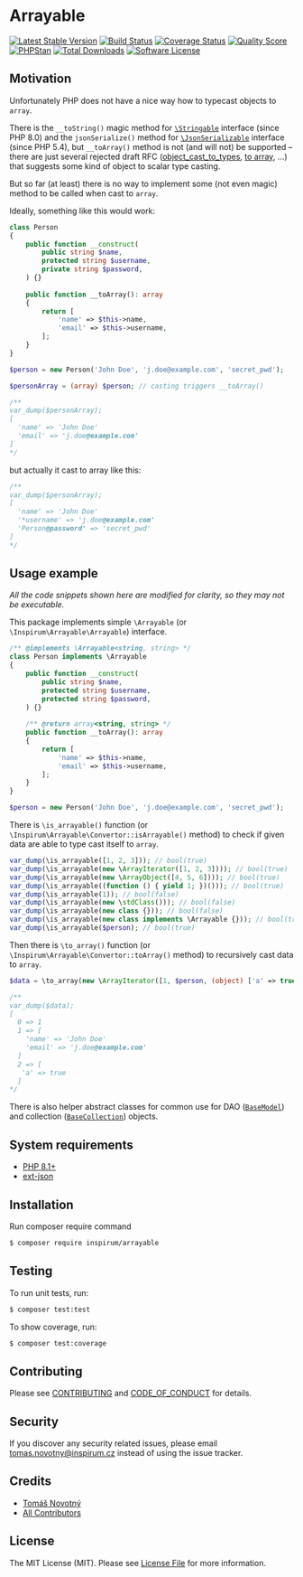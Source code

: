 # Arrayable

[![Latest Stable Version][ico-packagist-stable]][link-packagist-stable]
[![Build Status][ico-workflow]][link-workflow]
[![Coverage Status][ico-scrutinizer]][link-scrutinizer]
[![Quality Score][ico-code-quality]][link-code-quality]
[![PHPStan][ico-phpstan]][link-phpstan]
[![Total Downloads][ico-packagist-download]][link-packagist-download]
[![Software License][ico-license]][link-licence]


## Motivation

Unfortunately PHP does not have a nice way how to typecast objects to `array`.

There is the `__toString()` magic method for [`\Stringable`](https://www.php.net/manual/en/class.stringable.php) interface (since PHP 8.0) and the `jsonSerialize()` method for [`\JsonSerializable`](https://www.php.net/manual/en/class.jsonserializable.php) interface (since PHP 5.4), but `__toArray()` method is not (and will not) be supported – there are just several rejected draft RFC ([object_cast_to_types](https://wiki.php.net/rfc/object_cast_to_types), [to array](https://wiki.php.net/rfc/to-array), ...) that suggests some kind of object to scalar type casting.

But so far (at least) there is no way to implement some (not even magic) method to be called when cast to `array`.

Ideally, something like this would work:

```php
class Person
{
    public function __construct(
        public string $name,
        protected string $username,
        private string $password,
    ) {}
 
    public function __toArray(): array
    {
        return [
            'name' => $this->name,
            'email' => $this->username,
        ];
    }
}

$person = new Person('John Doe', 'j.doe@example.com', 'secret_pwd');

$personArray = (array) $person; // casting triggers __toArray()

/**
var_dump($personArray);
[
  'name' => 'John Doe'
  'email' => 'j.doe@example.com'
]
*/
```

but actually it cast to array like this:

```php
/**
var_dump($personArray);
[
  'name' => 'John Doe'
  '*username' => 'j.doe@example.com'
  'Person@password' => 'secret_pwd'
]
*/
```


## Usage example

*All the code snippets shown here are modified for clarity, so they may not be executable.*

This package implements simple `\Arrayable` (or `\Inspirum\Arrayable\Arrayable`) interface.

```php
/** @implements \Arrayable<string, string> */
class Person implements \Arrayable
{
    public function __construct(
        public string $name,
        protected string $username,
        protected string $password,
    ) {}
 
    /** @return array<string, string> */
    public function __toArray(): array
    {
        return [
            'name' => $this->name,
            'email' => $this->username,
        ];
    }
}

$person = new Person('John Doe', 'j.doe@example.com', 'secret_pwd');
```

There is `\is_arrayable()` function (or `\Inspirum\Arrayable\Convertor::isArrayable()` method) to check if given data are able to type cast itself to `array`.

```php
var_dump(\is_arrayable([1, 2, 3])); // bool(true)
var_dump(\is_arrayable(new \ArrayIterator([1, 2, 3]))); // bool(true)
var_dump(\is_arrayable(new \ArrayObject([4, 5, 6]))); // bool(true)
var_dump(\is_arrayable((function () { yield 1; })())); // bool(true)
var_dump(\is_arrayable(1)); // bool(false)
var_dump(\is_arrayable(new \stdClass())); // bool(false)
var_dump(\is_arrayable(new class {})); // bool(false)
var_dump(\is_arrayable(new class implements \Arrayable {})); // bool(true)
var_dump(\is_arrayable($person); // bool(true)
```

Then there is `\to_array()` function (or `\Inspirum\Arrayable\Convertor::toArray()` method) to recursively cast data to `array`.

```php
$data = \to_array(new \ArrayIterator([1, $person, (object) ['a' => true]]));

/**
var_dump($data);
[
  0 => 1
  1 => [ 
    'name' => 'John Doe'
    'email' => 'j.doe@example.com'
  ]
  2 => [
   'a' => true
  ]
*/
```

There is also helper abstract classes for common use for DAO ([`BaseModel`](./src/BaseModel.php)) and collection ([`BaseCollection`](./src/BaseCollection.php)) objects.


## System requirements

* [PHP 8.1+](http://php.net/releases/8_1_0.php)
* [ext-json](http://php.net/json)


## Installation

Run composer require command
```bash
$ composer require inspirum/arrayable
```


## Testing

To run unit tests, run:

```bash
$ composer test:test
```

To show coverage, run:

```bash
$ composer test:coverage
```


## Contributing

Please see [CONTRIBUTING][link-contributing] and [CODE_OF_CONDUCT][link-code-of-conduct] for details.


## Security

If you discover any security related issues, please email tomas.novotny@inspirum.cz instead of using the issue tracker.


## Credits

- [Tomáš Novotný](https://github.com/tomas-novotny)
- [All Contributors][link-contributors]


## License

The MIT License (MIT). Please see [License File][link-licence] for more information.


[ico-license]:              https://img.shields.io/github/license/inspirum/arrayable-php.svg?style=flat-square&colorB=blue
[ico-workflow]:             https://img.shields.io/github/actions/workflow/status/inspirum/arrayable-php/master.yml?branch=master&style=flat-square
[ico-scrutinizer]:          https://img.shields.io/scrutinizer/coverage/g/inspirum/arrayable-php/master.svg?style=flat-square
[ico-code-quality]:         https://img.shields.io/scrutinizer/g/inspirum/arrayable-php.svg?style=flat-square
[ico-packagist-stable]:     https://img.shields.io/packagist/v/inspirum/arrayable.svg?style=flat-square&colorB=blue
[ico-packagist-download]:   https://img.shields.io/packagist/dt/inspirum/arrayable.svg?style=flat-square&colorB=blue
[ico-phpstan]:              https://img.shields.io/badge/style-level%209-brightgreen.svg?style=flat-square&label=phpstan

[link-author]:              https://github.com/inspirum
[link-contributors]:        https://github.com/inspirum/arrayable-php/contributors
[link-licence]:             ./LICENSE.md
[link-changelog]:           ./CHANGELOG.md
[link-contributing]:        ./docs/CONTRIBUTING.md
[link-code-of-conduct]:     ./docs/CODE_OF_CONDUCT.md
[link-workflow]:            https://github.com/inspirum/arrayable-php/actions
[link-scrutinizer]:         https://scrutinizer-ci.com/g/inspirum/arrayable-php/code-structure
[link-code-quality]:        https://scrutinizer-ci.com/g/inspirum/arrayable-php
[link-packagist-stable]:    https://packagist.org/packages/inspirum/arrayable
[link-packagist-download]:  https://packagist.org/packages/inspirum/arrayable/stats
[link-phpstan]:             https://github.com/phpstan/phpstan
